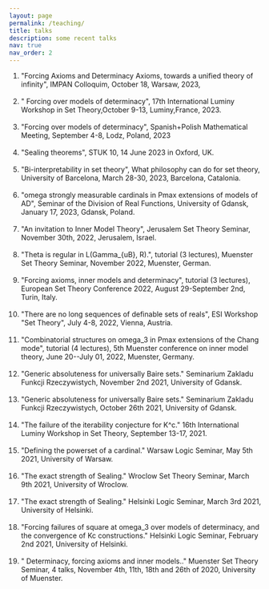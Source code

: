 ```yaml
---
layout: page
permalink: /teaching/
title: talks
description: some recent talks
nav: true
nav_order: 2
---
```



  <ol>
    
  <li> "Forcing Axioms and Determinacy Axioms, towards a unified theory of infinity", IMPAN Colloquim, October 18, Warsaw, 2023, </li><br>
  <li> " Forcing over models of determinacy", 17th International Luminy Workshop in Set Theory,October 9-13, Luminy,France, 2023.</li><br>
  <li> "Forcing over models of determinacy", Spanish+Polish Mathematical Meeting, September 4-8, Lodz, Poland, 2023</li><br>
  <li>"Sealing theorems", STUK 10, 14 June 2023 in Oxford, UK. </li><br>
<li>"Bi-interpretability in set theory", What philosophy can do for set theory, University of Barcelona, March 28-30, 2023, Barcelona, Catalonia. </li><br>
<li>"omega strongly measurable cardinals in Pmax extensions of models of AD", Seminar of the Division of Real Functions, University of Gdansk, January 17, 2023, Gdansk, Poland.</li><br>
<li>"An invitation to Inner Model Theory", Jerusalem Set Theory Seminar, November 30th, 2022, Jerusalem, Israel.</li><br>
<li>"Theta is regular in L(Gamma_{uB}, R).", tutorial (3 lectures), Muenster Set Theory Seminar, November 2022, Muenster, German.</li><br>
<li>"Forcing axioms, inner models and determinacy", tutorial (3 lectures), European Set Theory Conference 2022, August 29-September 2nd, Turin, Italy.</li><br>
<li>"There are no long sequences of definable sets of reals", ESI Workshop "Set Theory", July 4-8, 2022, Vienna, Austria.</li><br>
<li>"Combinatorial structures on omega_3 in Pmax extensions of the Chang mode", tutorial (4 lectures), 5th Muenster conference on inner model theory, June 20--July 01, 2022, Muenster, Germany.</li><br>
<li>"Generic absoluteness for universally Baire sets." Seminarium Zakladu Funkcji Rzeczywistych, November 2nd 2021, University of Gdansk.</li><br>
<li>"Generic absoluteness for universally Baire sets." Seminarium Zakladu Funkcji Rzeczywistych, October 26th 2021, University of Gdansk.</li><br>
<li>"The failure of the iterability conjecture for K^c." 16th International Luminy Workshop in Set Theory, September 13-17, 2021.</li><br>
<li>"Defining the powerset of a cardinal." Warsaw Logic Seminar, May 5th 2021, University of Warsaw.</li><br>
<li>"The exact strength of Sealing." Wroclow Set Theory Seminar, March 9th 2021, University of Wroclow.</li><br>
<li>"The exact strength of Sealing." Helsinki Logic Seminar, March 3rd 2021, University of Helsinki.</li><br>
<li>"Forcing failures of square at omega_3 over models of determinacy, and the convergence of Kc constructions." Helsinki Logic Seminar, February 2nd 2021, University of Helsinki.</li><br>
<li>" Determinacy, forcing axioms and inner models.." Muenster Set Theory Seminar, 4 talks, November 4th, 11th, 18th and 26th of 2020, University of Muenster.</li>
    </ol>
                                                                                                                                     
  
  
